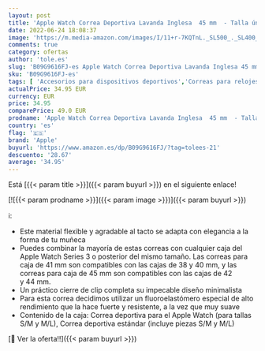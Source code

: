 ```yaml
---
layout: post
title: 'Apple Watch Correa Deportiva Lavanda Inglesa  45 mm  - Talla única'
date: 2022-06-24 18:08:37
image: 'https://m.media-amazon.com/images/I/11+r-7KQTnL._SL500_._SL400_.jpg'
comments: true
category: ofertas
author: 'tole.es'
slug: 'B09G9616FJ-es Apple Watch Correa Deportiva Lavanda Inglesa 45 mm - Talla...'
sku: 'B09G9616FJ-es'
tags: [ 'Accesorios para dispositivos deportivos','Correas para relojes deportivos','Deportes y aire libre','Electrónica y dispositivos para el deporte','apple','🇪🇸', ]
actualPrice: 34.95 EUR
currency: EUR
price: 34.95
comparePrice: 49.0 EUR
prodname: 'Apple Watch Correa Deportiva Lavanda Inglesa  45 mm  - Talla única'
country: 'es'
flag: '🇪🇸'
brand: 'Apple'
buyurl: 'https://www.amazon.es/dp/B09G9616FJ/?tag=tolees-21'
descuento: '28.67'
average: '34.95'
---
```


Está [{{< param title >}}]({{< param buyurl >}}) en el siguiente enlace!

[![{{< param prodname >}}]({{< param image >}})]({{< param buyurl >}})

ℹ️:

- Este material flexible y agradable al tacto se adapta con elegancia a la forma de tu muñeca
- Puedes combinar la mayoría de estas correas con cualquier caja del Apple Watch Series 3 o posterior del mismo tamaño. Las correas para caja de 41 mm son compatibles con las cajas de 38 y 40 mm, y las correas para caja de 45 mm son compatibles con las cajas de 42 y 44 mm.
- Un práctico cierre de clip completa su impecable diseño minimalista
- Para esta correa decidimos utilizar un fluoroelastómero especial de alto rendimiento que la hace fuerte y resistente, a la vez que muy suave
- Contenido de la caja: Correa deportiva para el Apple Watch (para tallas S/M y M/L), Correa deportiva estándar (incluye piezas S/M y M/L)

[🛒 Ver la oferta!!]({{< param buyurl >}})
